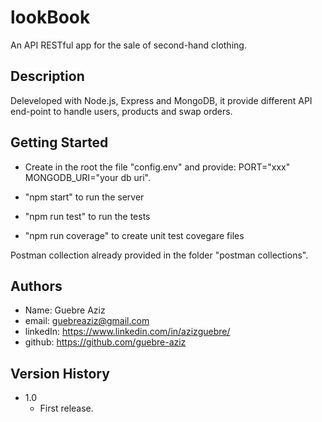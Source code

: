 # lookBook

 An API RESTful app for the sale of second-hand clothing.

## Description

  Deleveloped with Node.js, Express and MongoDB, it provide different API end-point to handle users, products and swap orders.
 
## Getting Started
  * Create in the root the file "config.env" and provide: PORT="xxx"
                                    MONGODB_URI="your db uri".
                                    
  * "npm start" to run the server
  * "npm run test" to run the tests
  * "npm run coverage" to create unit test covegare files
  
  Postman collection already provided in the folder "postman collections".


## Authors

 * Name: Guebre Aziz
 * email: guebreaziz@gmail.com
 * linkedIn: https://www.linkedin.com/in/azizguebre/
 * github: https://github.com/guebre-aziz

## Version History

* 1.0
    * First release.
